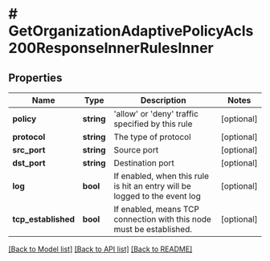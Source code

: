 # # GetOrganizationAdaptivePolicyAcls200ResponseInnerRulesInner

## Properties

Name | Type | Description | Notes
------------ | ------------- | ------------- | -------------
**policy** | **string** | &#39;allow&#39; or &#39;deny&#39; traffic specified by this rule | [optional]
**protocol** | **string** | The type of protocol | [optional]
**src_port** | **string** | Source port | [optional]
**dst_port** | **string** | Destination port | [optional]
**log** | **bool** | If enabled, when this rule is hit an entry will be logged to the event log | [optional]
**tcp_established** | **bool** | If enabled, means TCP connection with this node must be established. | [optional]

[[Back to Model list]](../../README.md#models) [[Back to API list]](../../README.md#endpoints) [[Back to README]](../../README.md)
